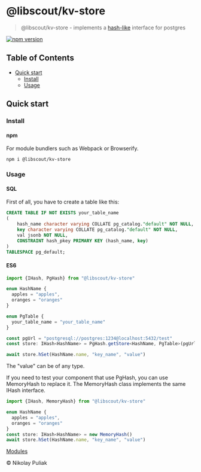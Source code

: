 # @libscout/kv-store

> @libscout/kv-store - implements a [hash-like](https://redis.io/commands/hget/) interface for postgres

[![npm version](https://badge.fury.io/js/@libscout%2Fkv-store.svg)](https://badge.fury.io/js/@libscout%2Fkv-store)


## Table of Contents

- [Quick start](#quick-start)
  - [Install](#install)
  - [Usage](#usage)

## Quick start

### Install

#### npm

For module bundlers such as Webpack or Browserify.

```shell
npm i @libscout/kv-store
```

### Usage

#### SQL
First of all, you have to create a table like this:

```sql
CREATE TABLE IF NOT EXISTS your_table_name
(
    hash_name character varying COLLATE pg_catalog."default" NOT NULL,
    key character varying COLLATE pg_catalog."default" NOT NULL,
    val jsonb NOT NULL,
    CONSTRAINT hash_pkey PRIMARY KEY (hash_name, key)
)
TABLESPACE pg_default;
```

#### ES6

```ts
import {IHash, PgHash} from "@libscout/kv-store"

enum HashName {
  apples = "apples",
  oranges = "oranges"
}

enum PgTable {
  your_table_name = "your_table_name"
}

const pgUrl = "postgresql://postgres:1234@localhost:5432/test"
const store: IHash<HashName> = PgHash.getStore<HashName, PgTable>(pgUrl, PgTable.your_table_name)

await store.hSet(HashName.name, "key_name", "value")
```

The "value" can be of any type.

If you need to test your component that use PgHash, you can use MemoryHash to replace it. 
The MemoryHash class implements the same IHash interface.

```ts
import {IHash, MemoryHash} from "@libscout/kv-store"

enum HashName {
  apples = "apples",
  oranges = "oranges"
}
const store: IHash<HashName> = new MemoryHash()
await store.hSet(HashName.name, "key_name", "value")
```

[Modules](docs/modules.md)


&copy; Nikolay Puliak

